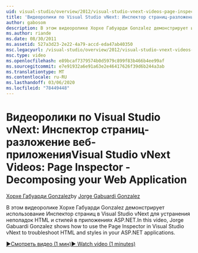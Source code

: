 ```yaml
---
uid: visual-studio/overview/2012/visual-studio-vnext-videos-page-inspector-decomposing-your-web-application
title: 'Видеоролики по Visual Studio vNext: Инспектор страниц-разложение веб-приложения | Документация Майкрософт'
author: gabosom
description: В этом видеоролике Хорхе Габуарди Gonzalez демонстрирует использование Инспектор страниц в Visual Studio vNext для устранения неполадок HTML и стилей в приложении ASP.NET...
ms.author: riande
ms.date: 08/30/2011
ms.assetid: 527a3d23-2e22-4a79-accd-eda47ab40350
msc.legacyurl: /visual-studio/overview/2012/visual-studio-vnext-videos-page-inspector-decomposing-your-web-application
msc.type: video
ms.openlocfilehash: e89bcaf7379574b0d5979c899f83b466b4ee99af
ms.sourcegitcommit: e7e91932a6e91a63e2e46417626f39d6b244a3ab
ms.translationtype: MT
ms.contentlocale: ru-RU
ms.lasthandoff: 03/06/2020
ms.locfileid: "78449448"
---
```

# <a name="visual-studio-vnext-videos-page-inspector---decomposing-your-web-application"></a><span data-ttu-id="dc65a-103">Видеоролики по Visual Studio vNext: Инспектор страниц-разложение веб-приложения</span><span class="sxs-lookup"><span data-stu-id="dc65a-103">Visual Studio vNext Videos: Page Inspector - Decomposing your Web Application</span></span>

<span data-ttu-id="dc65a-104">[Хорхе Габуарди Gonzalez](https://github.com/gabosom)</span><span class="sxs-lookup"><span data-stu-id="dc65a-104">by [Jorge Gabuardi Gonzalez](https://github.com/gabosom)</span></span>

<span data-ttu-id="dc65a-105">В этом видеоролике Хорхе Габуарди Gonzalez демонстрирует использование Инспектор страниц в Visual Studio vNext для устранения неполадок HTML и стилей в приложениях ASP.NET.</span><span class="sxs-lookup"><span data-stu-id="dc65a-105">In this video, Jorge Gabuardi Gonzalez shows how to use the Page Inspector in Visual Studio vNext to troubleshoot HTML and styles in your ASP.NET applications.</span></span>

[<span data-ttu-id="dc65a-106">&#9654;Смотреть видео (1 мин)</span><span class="sxs-lookup"><span data-stu-id="dc65a-106">&#9654; Watch video (1 minutes)</span></span>](https://channel9.msdn.com/Blogs/ASP-NET-Site-Videos/visual-studio-vnext-videos-page-inspector-decomposing-your-web-application)
